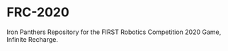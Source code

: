 # FRC-2020
Iron Panthers Repository for the FIRST Robotics Competition 2020 Game, Infinite Recharge.
